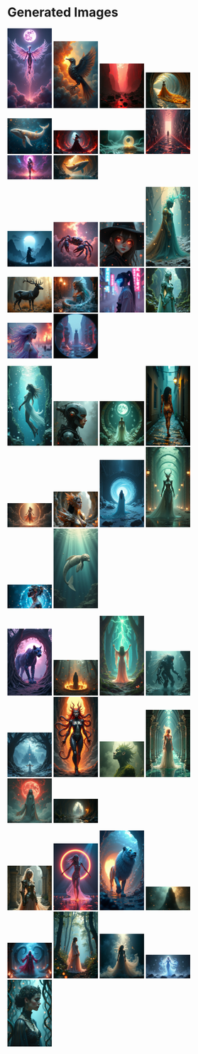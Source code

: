 # Generated Images



<img src="2025_06_29_01.png" width="100"/> <img src="2025_06_29_02.png" width="100"/> <img src="2025_06_29_03.png" width="100"/> <img src="2025_06_29_04.png" width="100"/> <img src="2025_06_29_05.png" width="100"/> <img src="2025_06_29_06.png" width="100"/> <img src="2025_06_29_07.png" width="100"/> <img src="2025_06_29_08.png" width="100"/> <img src="2025_06_29_09.png" width="100"/> <img src="2025_06_29_10.png" width="100"/>

<img src="2025_06_29_11.png" width="100"/> <img src="2025_06_29_12.png" width="100"/> <img src="2025_06_29_13.png" width="100"/> <img src="2025_06_29_14.png" width="100"/> <img src="2025_06_29_15.png" width="100"/> <img src="2025_06_29_16.png" width="100"/> <img src="2025_06_29_17.png" width="100"/> <img src="2025_06_29_18.png" width="100"/> <img src="2025_06_29_19.png" width="100"/> <img src="2025_06_29_20.png" width="100"/>

<img src="2025_06_29_21.png" width="100"/> <img src="2025_06_29_22.png" width="100"/> <img src="2025_06_29_23.png" width="100"/> <img src="2025_06_29_24.png" width="100"/> <img src="2025_06_29_25.png" width="100"/> <img src="2025_06_29_26.png" width="100"/> <img src="2025_06_29_27.png" width="100"/> <img src="2025_06_29_28.png" width="100"/> <img src="2025_06_29_29.png" width="100"/> <img src="2025_06_29_30.png" width="100"/>

<img src="2025_06_29_31.png" width="100"/> <img src="2025_06_29_32.png" width="100"/> <img src="2025_06_29_33.png" width="100"/> <img src="2025_06_29_34.png" width="100"/> <img src="2025_06_29_35.png" width="100"/> <img src="2025_06_29_36.png" width="100"/> <img src="2025_06_29_37.png" width="100"/> <img src="2025_06_29_38.png" width="100"/> <img src="2025_06_29_39.png" width="100"/> <img src="2025_06_29_40.png" width="100"/>

<img src="2025_06_29_41.png" width="100"/> <img src="2025_06_29_42.png" width="100"/> <img src="2025_06_29_43.png" width="100"/> <img src="2025_06_29_44.png" width="100"/> <img src="2025_06_29_45.png" width="100"/> <img src="2025_06_29_46.png" width="100"/> <img src="2025_06_29_47.png" width="100"/> <img src="2025_06_29_48.png" width="100"/> <img src="2025_06_29_49.png" width="100"/>